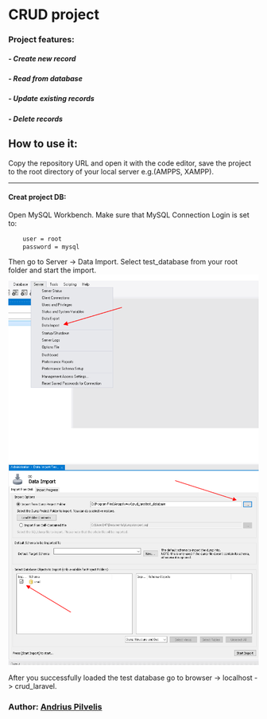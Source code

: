 # CRUD project

### Project features:
##### - Create new record
##### - Read from database
##### - Update existing records
##### - Delete records


## How to use it:
Copy the repository URL and open it with the code editor, save the project to the root directory of your local server e.g.(AMPPS, XAMPP).

---------------------------------------------------------------------------------------------------------------------------------------------
#### Creat project DB:
Open MySQL Workbench. Make sure that MySQL Connection Login is set to:
```
    user = root
    password = mysql
```
Then go to Server -> Data Import. Select test_database from your root folder and start the import.
![Import image](img/import.png)
![Schema image](img/schema.png)

After you successfully loaded the test database go to browser -> localhost -> crud_laravel.

### Author: [Andrius Pilvelis](https://github.com/Apilv)
